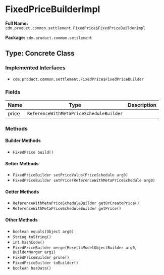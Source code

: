 # FixedPriceBuilderImpl

**Full Name:** `cdm.product.common.settlement.FixedPrice$FixedPriceBuilderImpl`

**Package:** `cdm.product.common.settlement`

## Type: Concrete Class

### Implemented Interfaces

- `cdm.product.common.settlement.FixedPrice$FixedPriceBuilder`

### Fields

| Name | Type | Description |
|------|------|-------------|
| price | `ReferenceWithMetaPriceScheduleBuilder` |  |

### Methods

#### Builder Methods

- `FixedPrice build()`

#### Setter Methods

- `FixedPriceBuilder setPriceValue(PriceSchedule arg0)`
- `FixedPriceBuilder setPrice(ReferenceWithMetaPriceSchedule arg0)`

#### Getter Methods

- `ReferenceWithMetaPriceScheduleBuilder getOrCreatePrice()`
- `ReferenceWithMetaPriceScheduleBuilder getPrice()`

#### Other Methods

- `boolean equals(Object arg0)`
- `String toString()`
- `int hashCode()`
- `FixedPriceBuilder merge(RosettaModelObjectBuilder arg0, BuilderMerger arg1)`
- `FixedPriceBuilder prune()`
- `FixedPriceBuilder toBuilder()`
- `boolean hasData()`

